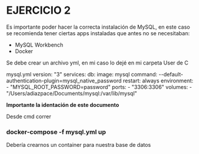 # EJERCICIO 2 

Es importante poder hacer la correcta instalación de MySQL, en este caso se recomienda tener ciertas apps instaladas que antes no se necesitaban:
* MySQL Workbench
* Docker

Se debe crear un archivo yml, en mi caso lo dejé en mi carpeta User de C

mysql.yml
version: "3"
services:
    db:
        image: mysql
        command: --default-authentication-plugin=mysql_native_password
        restart: always
        environment:
            - "MYSQL_ROOT_PASSWORD=password"
        ports:
            - "3306:3306"
        volumes:
            - "/Users/adiazpace/Documents/mysql:/var/lib/mysql"

**Importante la identación de este documento**

Desde cmd correr 

### docker-compose -f mysql.yml up

Debería crearnos un container para nuestra base de datos